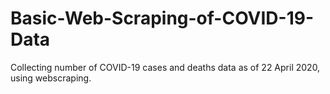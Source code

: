 # Basic-Web-Scraping-of-COVID-19-Data

Collecting number of COVID-19 cases and deaths data as of 22 April 2020, using webscraping. 

